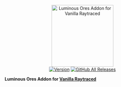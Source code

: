 <p align="center">
  <img alt="Luminous Ores Addon for Vanilla Raytraced" src="https://github.com/MazeWave/Vanilla-Raytraced-Addons-Luminous-Ores/raw/master/Vanilla%20Raytraced%20-%20Luminous%20Ores%20Addon/pack_icon.png" width="200">
  <br />
  <a href="https://github.com/MazeWave/Vanilla-Raytraced-Addons-Luminous-Ores/releases"><img src="https://img.shields.io/github/tag/MazeWave/Vanilla-Raytraced-Addons-Luminous-Ores.svg?label=version&style=flat" alt="Version"></a>
  <a href="https://github.com/MazeWave/Vanilla-Raytraced-Addons-Luminous-Ores/releases"><img alt="GitHub All Releases" src="https://img.shields.io/github/downloads/MazeWave/Vanilla-Raytraced-Addons-Luminous-Ores/total"></a>
</p>

**Luminous Ores Addon for [Vanilla Raytraced](https://github.com/MazeWave/Vanilla-Raytraced)** 
